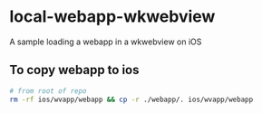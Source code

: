 # local-webapp-wkwebview

A sample loading a webapp in a wkwebview on iOS

## To copy webapp to ios

```bash
# from root of repo
rm -rf ios/wvapp/webapp && cp -r ./webapp/. ios/wvapp/webapp
```
